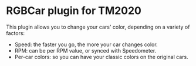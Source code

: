 # RGBCar plugin for TM2020
This plugin allows you to change your cars' color, depending on a variety of factors:
- Speed: the faster you go, the more your car changes color.
- RPM: can be per RPM value, or synced with Speedometer.
- Per-car colors: so you can have your classic colors on the original cars.
